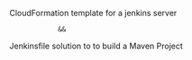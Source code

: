 CloudFormation template for a jenkins server

                &&

Jenkinsfile solution to to build a Maven Project

